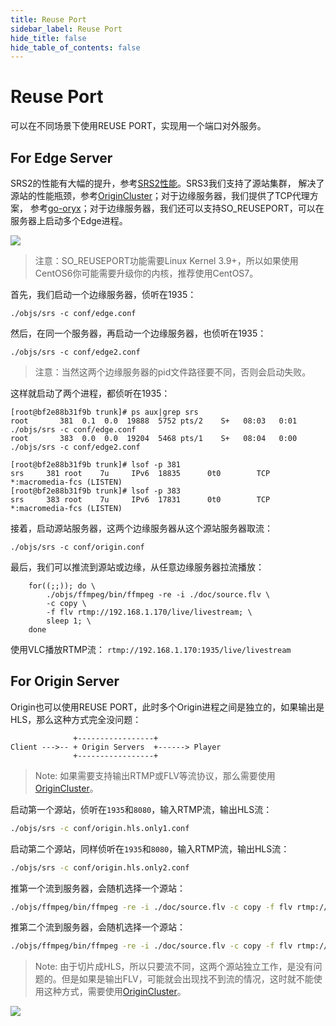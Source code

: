 ```yaml
---
title: Reuse Port
sidebar_label: Reuse Port
hide_title: false
hide_table_of_contents: false
---
```


# Reuse Port

可以在不同场景下使用REUSE PORT，实现用一个端口对外服务。

## For Edge Server

SRS2的性能有大幅的提升，参考[SRS2性能](https://github.com/ossrs/srs/tree/2.0release#performance)。SRS3我们支持了源站集群，
解决了源站的性能瓶颈，参考[OriginCluster](./sample-origin-cluster.md)；对于边缘服务器，我们提供了TCP代理方案，
参考[go-oryx](https://github.com/ossrs/go-oryx)；对于边缘服务器，我们还可以支持SO_REUSEPORT，可以在服务器上启动多个Edge进程。

![](/img/doc-guides-reuse-port-001.png)

> 注意：SO_REUSEPORT功能需要Linux Kernel 3.9+，所以如果使用CentOS6你可能需要升级你的内核，推荐使用CentOS7。

首先，我们启动一个边缘服务器，侦听在1935：

```
./objs/srs -c conf/edge.conf
```

然后，在同一个服务器，再启动一个边缘服务器，也侦听在1935：

```
./objs/srs -c conf/edge2.conf
```

> 注意：当然这两个边缘服务器的pid文件路径要不同，否则会启动失败。

这样就启动了两个进程，都侦听在1935：

```
[root@bf2e88b31f9b trunk]# ps aux|grep srs
root       381  0.1  0.0  19888  5752 pts/2    S+   08:03   0:01 ./objs/srs -c conf/edge.conf
root       383  0.0  0.0  19204  5468 pts/1    S+   08:04   0:00 ./objs/srs -c conf/edge2.conf

[root@bf2e88b31f9b trunk]# lsof -p 381
srs     381 root    7u     IPv6  18835      0t0        TCP *:macromedia-fcs (LISTEN)
[root@bf2e88b31f9b trunk]# lsof -p 383
srs     383 root    7u     IPv6  17831      0t0        TCP *:macromedia-fcs (LISTEN)
```

接着，启动源站服务器，这两个边缘服务器从这个源站服务器取流：

```
./objs/srs -c conf/origin.conf 
```

最后，我们可以推流到源站或边缘，从任意边缘服务器拉流播放：

```
    for((;;)); do \
        ./objs/ffmpeg/bin/ffmpeg -re -i ./doc/source.flv \
        -c copy \
        -f flv rtmp://192.168.1.170/live/livestream; \
        sleep 1; \
    done
```

使用VLC播放RTMP流： `rtmp://192.168.1.170:1935/live/livestream`

## For Origin Server

Origin也可以使用REUSE PORT，此时多个Origin进程之间是独立的，如果输出是HLS，那么这种方式完全没问题：

```
              +-----------------+
Client --->-- + Origin Servers  +------> Player
              +-----------------+
```

> Note: 如果需要支持输出RTMP或FLV等流协议，那么需要使用[OriginCluster](./sample-origin-cluster.md)。

启动第一个源站，侦听在`1935`和`8080`，输入RTMP流，输出HLS流：

```bash
./objs/srs -c conf/origin.hls.only1.conf
```

启动第二个源站，同样侦听在`1935`和`8080`，输入RTMP流，输出HLS流：

```bash
./objs/srs -c conf/origin.hls.only2.conf
```

推第一个流到服务器，会随机选择一个源站：

```bash
./objs/ffmpeg/bin/ffmpeg -re -i ./doc/source.flv -c copy -f flv rtmp://localhost/live/livestream1
```

推第二个流到服务器，会随机选择一个源站：

```bash
./objs/ffmpeg/bin/ffmpeg -re -i ./doc/source.flv -c copy -f flv rtmp://localhost/live/livestream2
```

> Note: 由于切片成HLS，所以只要流不同，这两个源站独立工作，是没有问题的。但是如果是输出FLV，可能就会出现找不到流的情况，这时就不能使用这种方式，需要使用[OriginCluster](./sample-origin-cluster.md)。

![](https://ossrs.net/gif/v1/sls.gif?site=ossrs.io&path=/lts/doc/zh/v5/reuse-port)


